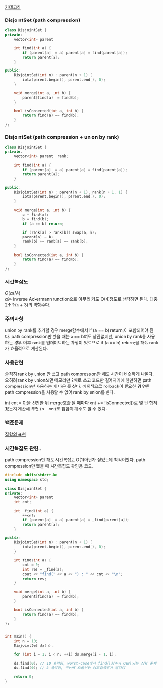 [카테고리](/README.md)
### DisjointSet (path compression)
```cpp
class DisjointSet {
private:
    vector<int> parent;

    int find(int a) {
        if (parent[a] != a) parent[a] = find(parent[a]);
        return parent[a];
    }

public:
    DisjointSet(int n) : parent(n + 1) {
        iota(parent.begin(), parent.end(), 0);
    }

    void merge(int a, int b) {
        parent[find(a)] = find(b);
    }

    bool isConnected(int a, int b) {
        return find(a) == find(b);
    }
};
```
### DisjointSet (path compression + union by rank)
```cpp
class DisjointSet {
private:
    vector<int> parent, rank;

    int find(int a) {
        if (parent[a] != a) parent[a] = find(parent[a]);
        return parent[a];
    }

public:
    DisjointSet(int n) : parent(n + 1), rank(n + 1, 1) {
        iota(parent.begin(), parent.end(), 0);
    }

    void merge(int a, int b) {
        a = find(a);
        b = find(b);
        if (a == b) return;

        if (rank[a] > rank[b]) swap(a, b);
        parent[a] = b;
        rank[b] += rank[a] == rank[b];
    }

    bool isConnected(int a, int b) {
        return find(a) == find(b);
    }
};
```
### 시간복잡도 
$O(\alpha(N))$   
$\alpha$는 inverse Ackermann function으로 아무리 커도 O(4)정도로 생각하면 된다. 대충 2↑↑(n + 3)의 역함수다.

### 주의사항
union by rank를 추가할 경우 merge함수에서 if (a == b) return;이 포함되어야 된다. path compression만 있을 때는 a == b여도 상관없지만, union by rank를 사용하는 경우 이후 rank를 업데이트하는 과정이 있으므로 if (a == b) return;을 해야 rank가 효율적으로 계산된다.   

### 사용관련
솔직히 rank by union 안 쓰고 path compression만 해도 시간이 비슷하게 나온다. 오히려 rank by union쓰면 메모리만 2배로 쓰고 코드만 길어지기에 웬만하면 path compression만 사용하는 게 나은 듯 싶다.
예외적으로 rollback이 필요한 경우엔 path compression을 사용할 수 없어 rank by union를 쓴다.

int cnt = 0;을 선언한 뒤 merge호출 될 때마다 cnt += !isConnected()로 몇 번 합쳐졌는지 계산해 두면 (n - cnt)로 집합의 개수도 알 수 있다.

### 백준문제
[집합의 표현](https://www.acmicpc.net/problem/1717)

### 시간복잡도 관련..
path compression만 해도 시간복잡도 O(1)아닌가 싶었는데 착각이었다. path compression만 했을 때 시간복잡도 확인용 코드.
```cpp
#include <bits/stdc++.h>
using namespace std;

class DisjointSet {
private:
    vector<int> parent;
    int cnt;

    int _find(int a) {
        ++cnt;
        if (parent[a] != a) parent[a] = _find(parent[a]);
        return parent[a];
    }

public:
    DisjointSet(int n) : parent(n + 1) {
        iota(parent.begin(), parent.end(), 0);
    }

    int find(int a) {
        cnt = 0;
        int res = _find(a);
        cout << "find(" << a << ") : " << cnt << "\n";
        return res;
    }

    void merge(int a, int b) {
        parent[find(a)] = find(b);
    }

    bool isConnected(int a, int b) {
        return find(a) == find(b);
    }
};


int main() {
    int n = 10;
    DisjointSet ds(n);

    for (int i = 1; i < n; ++i) ds.merge(i - 1, i);

    ds.find(0); // 10 출력됨, worst-case에서 find()함수가 O(N)되는 상황 존재
    ds.find(0); // 2 출력됨, 두번째 호출부턴 경로압축되어 빨라짐

    return 0;
}
```